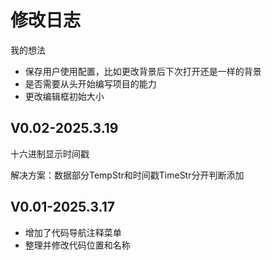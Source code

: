 # 修改日志

我的想法

- 保存用户使用配置，比如更改背景后下次打开还是一样的背景
- 是否需要从头开始编写项目的能力
- 更改编辑框初始大小

## V0.02-2025.3.19

十六进制显示时间戳

解决方案：数据部分TempStr和时间戳TimeStr分开判断添加

## V0.01-2025.3.17

- 增加了代码导航注释菜单
- 整理并修改代码位置和名称

